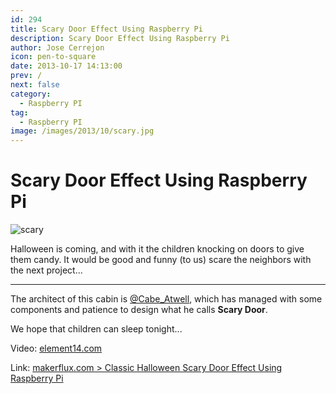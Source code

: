 ```yaml
---
id: 294
title: Scary Door Effect Using Raspberry Pi
description: Scary Door Effect Using Raspberry Pi
author: Jose Cerrejon
icon: pen-to-square
date: 2013-10-17 14:13:00
prev: /
next: false
category:
  - Raspberry PI
tag:
  - Raspberry PI
image: /images/2013/10/scary.jpg
---
```


# Scary Door Effect Using Raspberry Pi

![scary](/images/2013/10/scary.jpg)

Halloween is coming, and with it the children knocking on doors to give them candy. It would be good and funny (to us) scare the neighbors with the next project...

- - -
The architect of this cabin is [@Cabe_Atwell](http://twitter.com/Cabe_Atwell), which has managed with some components and patience to design what he calls **Scary Door**.

We hope that children can sleep tonight...

Video: [element14.com](http://www.element14.com/community/videos/9819)

Link: [makerflux.com > Classic Halloween Scary Door Effect Using Raspberry Pi](http://makerflux.com/projects/classic-halloween-scary-door-effect-using-raspberry-pi)
